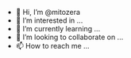 - 👋 Hi, I’m @mitozera
- 👀 I’m interested in ...
- 🌱 I’m currently learning ...
- 💞️ I’m looking to collaborate on ...
- 📫 How to reach me ...

<!---
mitozera/mitozera is a ✨ special ✨ repository because its `README.md` (this file) appears on your GitHub profile.
You can click the Preview link to take a look at your changes.
--->
